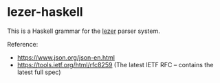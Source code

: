 # lezer-haskell

This is a Haskell grammar for the [lezer](https://lezer.codemirror.net/) parser system.

Reference:
- https://www.json.org/json-en.html
- https://tools.ietf.org/html/rfc8259 (The latest IETF RFC – contains the latest full spec)
